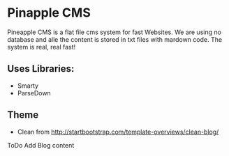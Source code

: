# Pinapple CMS
Pineapple CMS is a flat file cms system for fast Websites.
We are using no database and alle the content is stored in txt files with mardown code.
The system is real, real fast!

## Uses Libraries:
* Smarty
* ParseDown

## Theme
* Clean from http://startbootstrap.com/template-overviews/clean-blog/

ToDo
Add Blog content
